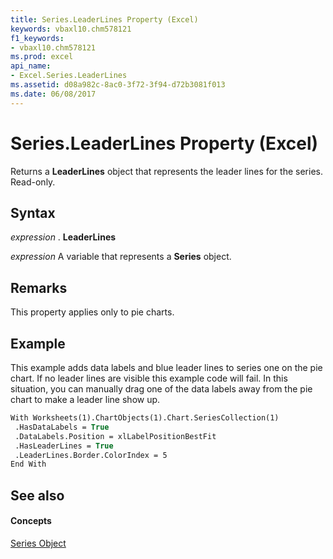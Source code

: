 ```yaml
---
title: Series.LeaderLines Property (Excel)
keywords: vbaxl10.chm578121
f1_keywords:
- vbaxl10.chm578121
ms.prod: excel
api_name:
- Excel.Series.LeaderLines
ms.assetid: d08a982c-8ac0-3f72-3f94-d72b3081f013
ms.date: 06/08/2017
---
```



# Series.LeaderLines Property (Excel)

Returns a **LeaderLines** object that represents the leader lines for the series. Read-only.


## Syntax

 _expression_ . **LeaderLines**

 _expression_ A variable that represents a **Series** object.


## Remarks

This property applies only to pie charts.


## Example

This example adds data labels and blue leader lines to series one on the pie chart. If no leader lines are visible this example code will fail. In this situation, you can manually drag one of the data labels away from the pie chart to make a leader line show up.


```vb
With Worksheets(1).ChartObjects(1).Chart.SeriesCollection(1) 
 .HasDataLabels = True 
 .DataLabels.Position = xlLabelPositionBestFit 
 .HasLeaderLines = True 
 .LeaderLines.Border.ColorIndex = 5 
End With
```


## See also


#### Concepts


[Series Object](series-object-excel.md)

